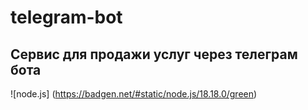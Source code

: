 # telegram-bot
## Сервис для продажи услуг через телеграм бота

![node.js] (https://badgen.net/#static/node.js/18.18.0/green)

